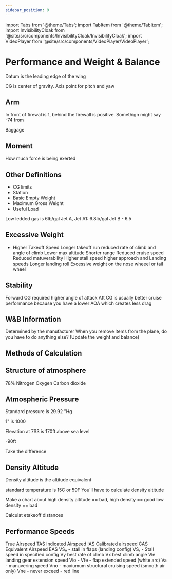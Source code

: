 ```yaml
---
sidebar_position: 9
---
```

import Tabs from '@theme/Tabs';
import TabItem from '@theme/TabItem';
import InvisibilityCloak from '@site/src/components/InvisibilityCloak/InvisibilityCloak';
import VideoPlayer from '@site/src/components/VideoPlayer/VideoPlayer';

# Performance and Weight & Balance


Datum is the leading edge of the wing

CG is center of gravity. Axis point for pitch and yaw


## Arm

In front of firewal is 1, behind the firewall is positive. Somethign might say -74 from 

Baggage

## Moment

How much force is being exerted


## Other Definitions

- CG limits
- Station
- Basic Empty Weight
- Maximum Gross Weight
- Useful Load

Low ledded gas is 6lb/gal
Jet A, Jet A1: 6.8lb/gal
Jet B - 6.5


## Excessive Weight

- Higher Takeoff Speed
Longer takeoff run
reduced rate of climb and angle of climb
Lower max altitude
Shorter range
Reduced cruise speed
Reduced matuverability
Higher stall speed
higher approach and Landing speeds
Longer landing roll
Excessive weight on the nose wheeel or tail wheel

## Stability

Forward CG required higher angle of attack
Aft CG is usually better cruise performance because you have a lower AOA which creates less drag

## W&B Information

Determined by the manufacturer
When you remove items from the plane, do you have to do anything else? (Update the weight and balance)

## Methods of Calculation

##

## Structure of atmosphere

78% Nitrogen
Oxygen
Carbon dioxide


## Atmospheric Pressure

Standard pressure is 29.92 "Hg

1" is 1000


Elevation at 7S3 is 170ft above sea level

-90ft

Take the difference

## Density Altitude

Density altitude is the altitude equivalent 


standard temperature is 15C or 59F
You'll have to calculate density altitude 

Make a chart about high density altitude == bad,
high density == good
low density == bad


Calculat etakeoff distances

## Performance Speeds

True Airspeed TAS
Indicated Airspeed IAS
Calibrated airspeed CAS
Equivalent Airspeed EAS
VS₀ - stall in flaps (landing config)
VS₁ - Stall speed in specified config
Vy best rate of climb
Vx best climb angle
Vle landing gear extension speed
Vlo - 
Vfe - flap extended speed (white arc)
Va - manuvering speed
Vno - maxiumum structural cruising speed (smooth air only)
Vne - never exceed - red line


